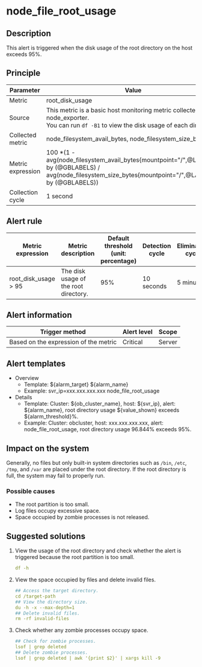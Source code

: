 # node_file_root_usage

## Description

This alert is triggered when the disk usage of the root directory on the host exceeds 95%. 

## Principle

| Parameter | Value |
| --- | --- |
| Metric | root_disk_usage |
| Source | This metric is a basic host monitoring metric collected by node_exporter. </br>You can run `df -B1` to view the disk usage of each directory. |
| Collected metric | node_filesystem_avail_bytes, node_filesystem_size_bytes |
| Metric expression | 100 *(1 - avg(node_filesystem_avail_bytes{mountpoint="/",@LABELS}) by (@GBLABELS) / avg(node_filesystem_size_bytes{mountpoint="/",@LABELS}) by (@GBLABELS)) |
| Collection cycle | 1 second |

## Alert rule

| Metric expression | Metric description | Default threshold (unit: percentage) | Detection cycle | Elimination cycle |
| --- | --- | --- | --- | --- |
| root_disk_usage > 95 | The disk usage of the root directory. | 95% | 10 seconds | 5 minutes |

## Alert information

| Trigger method | Alert level | Scope |
| --- | --- | --- |
| Based on the expression of the metric | Critical | Server |

## Alert templates

* Overview
   * Template: \${alarm_target} ${alarm_name}
   * Example: svr_ip=xxx.xxx.xxx.xxx node_file_root_usage
* Details
   * Template: Cluster: \${ob_cluster_name}, host: \${svr_ip}, alert: \${alarm_name}, root directory usage \${value_shown} exceeds ${alarm_threshold}%. 
   * Example: Cluster: obcluster, host: xxx.xxx.xxx.xxx, alert: node_file_root_usage, root directory usage 96.844% exceeds 95%. 

## Impact on the system

Generally, no files but only built-in system directories such as `/bin`, `/etc`, `/tmp`, and `/var` are placed under the root directory. If the root directory is full, the system may fail to properly run. 

### Possible causes

* The root partition is too small. 
* Log files occupy excessive space. 
* Space occupied by zombie processes is not released. 

## Suggested solutions

1. View the usage of the root directory and check whether the alert is triggered because the root partition is too small. 

   ```yaml
   df -h
   ```

2. View the space occupied by files and delete invalid files. 

   ```yaml
   ## Access the target directory.
   cd /target-path
   ## View the directory size.
   du -h -x --max-depth=1
   ## Delete invalid files.
   rm -rf invalid-files
   ```

3. Check whether any zombie processes occupy space. 

   ```yaml
   ## Check for zombie processes.
   lsof | grep deleted
   ## Delete zombie processes.
   lsof | grep deleted | awk '{print $2}' | xargs kill -9
   ```
